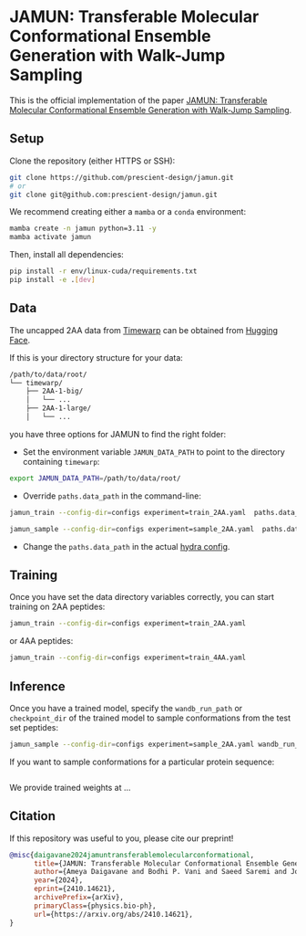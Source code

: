 # JAMUN: Transferable Molecular Conformational Ensemble Generation with Walk-Jump Sampling

This is the official implementation of the paper
[JAMUN: Transferable Molecular Conformational Ensemble Generation with Walk-Jump Sampling](https://arxiv.org/abs/2410.14621v1).


## Setup

Clone the repository (either HTTPS or SSH):
```bash
git clone https://github.com/prescient-design/jamun.git
# or
git clone git@github.com:prescient-design/jamun.git
```

We recommend creating either a `mamba` or a `conda` environment:
```bash
mamba create -n jamun python=3.11 -y
mamba activate jamun
```

Then, install all dependencies:
```bash
pip install -r env/linux-cuda/requirements.txt
pip install -e .[dev]
```

## Data

The uncapped 2AA data from [Timewarp](https://arxiv.org/abs/2302.01170) can be obtained from [Hugging Face](https://huggingface.co/datasets/microsoft/timewarp).

If this is your directory structure for your data:
```bash
/path/to/data/root/
└── timewarp/
    ├── 2AA-1-big/
    │   └── ...
    ├── 2AA-1-large/
    │   └── ...
```
you have three options for JAMUN to find the right folder:
- Set the environment variable `JAMUN_DATA_PATH` to point to the directory containing `timewarp`:
```bash
export JAMUN_DATA_PATH=/path/to/data/root/
```
- Override `paths.data_path` in the command-line:
```bash
jamun_train --config-dir=configs experiment=train_2AA.yaml  paths.data_path=/path/to/data/root

jamun_sample --config-dir=configs experiment=sample_2AA.yaml  paths.data_path=/path/to/data/root
```
- Change the `paths.data_path` in the actual [hydra config](https://github.com/prescient-design/jamun/blob/main/src/jamun/hydra_config/paths/default.yaml).


## Training

Once you have set the data directory variables correctly,
you can start training on 2AA peptides:

```bash
jamun_train --config-dir=configs experiment=train_2AA.yaml
```

or 4AA peptides:

```bash
jamun_train --config-dir=configs experiment=train_4AA.yaml
```

## Inference

Once you have a trained model, specify the `wandb_run_path` or `checkpoint_dir` of the trained model to sample conformations from the test set peptides:

```bash
jamun_sample --config-dir=configs experiment=sample_2AA.yaml wandb_run_path=
```

If you want to sample conformations for a particular protein sequence:
```bash
```

We provide trained weights at ...

## Citation

If this repository was useful to you, please cite our preprint!

```bibtex
@misc{daigavane2024jamuntransferablemolecularconformational,
      title={JAMUN: Transferable Molecular Conformational Ensemble Generation with Walk-Jump Sampling}, 
      author={Ameya Daigavane and Bodhi P. Vani and Saeed Saremi and Joseph Kleinhenz and Joshua Rackers},
      year={2024},
      eprint={2410.14621},
      archivePrefix={arXiv},
      primaryClass={physics.bio-ph},
      url={https://arxiv.org/abs/2410.14621}, 
}
```